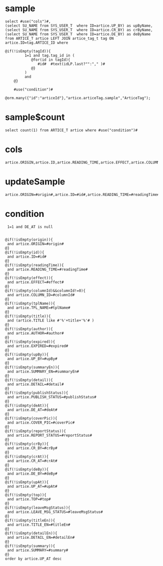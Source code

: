 sample
===

	select #use("cols")#,
	(select SU_NAME from SYS_USER_T  where ID=artice.UP_BY) as upByName,
	(select SU_NAME from SYS_USER_T  where ID=artice.CR_BY) as crByName,
	(select SU_NAME from SYS_USER_T  where ID=artice.DE_BY) as deByName 
	from ARTICE_T artice LEFT JOIN artice_tag_t tag ON artice.ID=tag.ARTICE_ID where 
	
	@if(!isEmpty(tagId)){
        	 1=1 and tag.tag_id in (
        	    @for(id in tagId){
                   #id#  #text(idLP.last?"":"," )#
                @}
             )
             and
        @}
        
        #use("condition")#
        @orm.many({"id":"articeId"},"artice.articeTag.sample","ArticeTag");


sample$count
===
    select count(1) from ARTICE_T artice where #use("condition")#

cols
===
	artice.ORIGIN,artice.ID,artice.READING_TIME,artice.EFFECT,artice.COLUMN_ID,artice.TPL_NAME,artice.TITLE,artice.AUTHOR,artice.EXPIRED,artice.UP_BY,artice.SUMMARY_EN,artice.DETAIL,artice.PUBLISH_STATUS,artice.DE_AT,artice.COVER_PIC,artice.REPORT_STATUS,artice.CR_BY,artice.CR_AT,artice.DE_BY,artice.UP_AT,artice.TOP,artice.LEAVE_MSG_STATUS,artice.TITLE_EN,artice.DETAIL_EN,artice.SUMMARY

updateSample
===

	artice.ORIGIN=#origin#,artice.ID=#id#,artice.READING_TIME=#readingTime#,artice.EFFECT=#effect#,artice.COLUMN_ID=#columnId#,artice.TPL_NAME=#tplName#,artice.TITLE=#title#,artice.AUTHOR=#author#,artice.EXPIRED=#expired#,artice.UP_BY=#upBy#,artice.SUMMARY_EN=#summaryEn#,artice.DETAIL=#detail#,artice.PUBLISH_STATUS=#publishStatus#,artice.DE_AT=#deAt#,artice.COVER_PIC=#coverPic#,artice.REPORT_STATUS=#reportStatus#,artice.CR_BY=#crBy#,artice.CR_AT=#crAt#,artice.DE_BY=#deBy#,artice.UP_AT=#upAt#,artice.TOP=#top#,artice.LEAVE_MSG_STATUS=#leaveMsgStatus#,artice.TITLE_EN=#titleEn#,artice.DETAIL_EN=#detailEn#,artice.SUMMARY=#summary#

condition
===

	 1=1 and DE_AT is null
	
	
	@if(!isEmpty(origin)){
     and artice.ORIGIN=#origin#
    @}
	@if(!isEmpty(id)){
	 and artice.ID=#id#
	@}
	@if(!isEmpty(readingTime)){
	 and artice.READING_TIME=#readingTime#
	@}
	@if(!isEmpty(effect)){
	 and artice.EFFECT=#effect#
	@}
	@if(!isEmpty(columnId)&&columnId!=0){
	 and artice.COLUMN_ID=#columnId#
	@}
	@if(!isEmpty(tplName)){
	 and artice.TPL_NAME=#tplName#
	@}
	@if(!isEmpty(title)){
	 and (artice.TITLE like #'%'+title+'%'# )
	@}
	@if(!isEmpty(author)){
	 and artice.AUTHOR=#author#
	@}
	@if(!isEmpty(expired)){
	 and artice.EXPIRED=#expired#
	@}
	@if(!isEmpty(upBy)){
	 and artice.UP_BY=#upBy#
	@}
	@if(!isEmpty(summaryEn)){
	 and artice.SUMMARY_EN=#summaryEn#
	@}
	@if(!isEmpty(detail)){
	 and artice.DETAIL=#detail#
	@}
	@if(!isEmpty(publishStatus)){
	 and artice.PUBLISH_STATUS=#publishStatus#
	@}
	@if(!isEmpty(deAt)){
	 and artice.DE_AT=#deAt#
	@}
	@if(!isEmpty(coverPic)){
	 and artice.COVER_PIC=#coverPic#
	@}
	@if(!isEmpty(reportStatus)){
	 and artice.REPORT_STATUS=#reportStatus#
	@}
	@if(!isEmpty(crBy)){
	 and artice.CR_BY=#crBy#
	@}
	@if(!isEmpty(crAt)){
	 and artice.CR_AT=#crAt#
	@}
	@if(!isEmpty(deBy)){
	 and artice.DE_BY=#deBy#
	@}
	@if(!isEmpty(upAt)){
	 and artice.UP_AT=#upAt#
	@}
	@if(!isEmpty(top)){
	 and artice.TOP=#top#
	@}
	@if(!isEmpty(leaveMsgStatus)){
	 and artice.LEAVE_MSG_STATUS=#leaveMsgStatus#
	@}
	@if(!isEmpty(titleEn)){
	 and artice.TITLE_EN=#titleEn#
	@}
	@if(!isEmpty(detailEn)){
	 and artice.DETAIL_EN=#detailEn#
	@}
	@if(!isEmpty(summary)){
	 and artice.SUMMARY=#summary#
	@}
	order by artice.UP_AT desc



